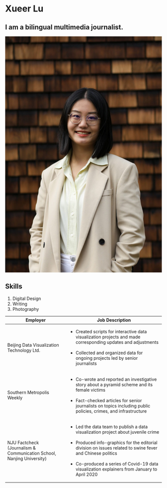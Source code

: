 # Xueer Lu
## I am a bilingual multimedia journalist.

!['Xueer Lu Headshot'](/XueerLu_Photo.jpg)

## Skills
1. Digital Design
2. Writing
3. Photography

|Employer|Job Description|
|---|---|
|Beijing Data Visualization Technology Ltd.|<ul><li>Created scripts for interactive data visualization projects and made corresponding updates and adjustments</li><br> <li>Collected and organized data for ongoing projects led by senior journalists</li></ul>|
|Southern Metropolis Weekly|<ul><li>Co-wrote and reported an investigative story about a pyramid scheme and its female victims</li><br> <li>Fact-checked articles for senior journalists on topics including public policies, crimes, and infrastructure</li></ul>|
|NJU Factcheck <br>(Journalism & Communication School, Nanjing University)|<ul><li>Led the data team to publish a data visualization project about juvenile crime</li><br> <li>Produced info-graphics for the editorial division on issues related to swine fever and Chinese politics</li><br> <li>Co-produced a series of Covid-19 data visualization explainers from January to April 2020</li></ul>|
